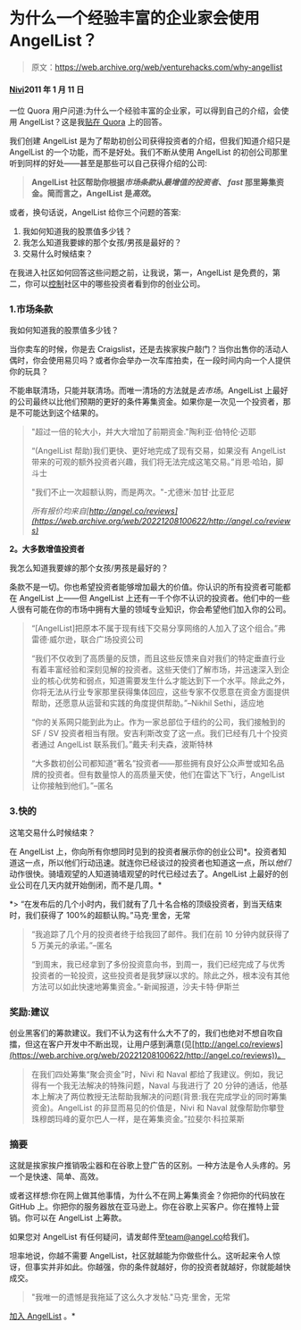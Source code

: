 # 为什么一个经验丰富的企业家会使用 AngelList？

> 原文：<https://web.archive.org/web/venturehacks.com/why-angellist>

#### [Nivi](/web/20221208100622/https://venturehacks.com/about)2011 年 1 月 11 日

一位 Quora 用户问道:为什么一个经验丰富的企业家，可以得到自己的介绍，会使用 AngelList？这是我[贴在 Quora](https://web.archive.org/web/20221208100622/http://www.quora.com/Why-would-a-seasoned-entrepreneur-use-AngelList) 上的回答。

我们创建 AngelList 是为了帮助初创公司获得投资者的介绍，但我们知道介绍只是 AngelList 的一个功能，而不是好处。我们不断从使用 AngelList 的初创公司那里听到同样的好处——甚至是那些可以自己获得介绍的公司:

> **AngelList 社区帮助你根据*市场条款*从*最增值的投资者*、 *fast* 那里筹集资金。简而言之，AngelList 是*高效*。**

或者，换句话说，AngelList 给你三个问题的答案:

1.  我如何知道我的股票值多少钱？
2.  我怎么知道我要嫁的那个女孩/男孩是最好的？
3.  交易什么时候结束？

在我进入社区如何回答这些问题之前，让我说，第一，AngelList 是免费的，第二，你可以[控制](https://web.archive.org/web/20221208100622/http://venturehacks.com/articles/angel-picker)社区中的哪些投资者看到你的创业公司。

### 1.市场条款

我如何知道我的股票值多少钱？

当你卖车的时候，你是去 Craigslist，还是去挨家挨户敲门？当你出售你的活动人偶时，你会使用易贝吗？或者你会举办一次车库拍卖，在一段时间内向一个人提供你的玩具？

不能串联清场，只能并联清场。而唯一清场的方法就是*去市场*。AngelList 上最好的公司最终以比他们预期的更好的条件筹集资金。如果你是一次见一个投资者，那是不可能达到这个结果的。

> "超过一倍的轮大小，并大大增加了前期资金."陶利亚·伯特伦·迈耶
> 
> “(AngelList 帮助)我们更快、更好地完成了现有交易，如果没有 AngelList 带来的可观的额外投资者兴趣，我们将无法完成这笔交易。”肖恩·哈珀，脚斗士
> 
> "我们不止一次超额认购，而是两次。"-尤德米·加甘·比亚尼
> 
> *所有报价均来自[http://angel.co/reviews](https://web.archive.org/web/20221208100622/http://angel.co/reviews)*

**2。大多数增值投资者**

我怎么知道我要嫁的那个女孩/男孩是最好的？

条款不是一切。你也希望投资者能够增加最大的价值。你认识的所有投资者可能都在 AngelList 上——但 AngelList 上还有一千个你不认识的投资者。他们中的一些人很有可能在你的市场中拥有大量的领域专业知识，你会希望他们加入你的公司。

> “[AngelList]把原本不属于现有线下交易分享网络的人加入了这个组合。”弗雷德·威尔逊，联合广场投资公司
> 
> “我们不仅收到了高质量的反馈，而且这些反馈来自对我们的特定垂直行业有着丰富经验和深刻见解的投资者。这些天使们了解市场，并迅速深入到企业的核心优势和弱点，知道需要发生什么才能达到下一个水平。除此之外，你将无法从行业专家那里获得集体回应，这些专家不仅愿意在资金方面提供帮助，还愿意从运营和实践的角度提供帮助。”–Nikhil Sethi，适应地
> 
> “你的关系网只能到此为止。作为一家总部位于纽约的公司，我们接触到的 SF / SV 投资者相当有限。安吉利斯改变了这一点。我们已经有几十个投资者通过 AngelList 联系我们。”戴夫·利夫森，波斯特林
> 
> “大多数初创公司都知道“著名”投资者——那些拥有良好公众声誉或知名品牌的投资者。但有数量惊人的高质量天使，他们在雷达下飞行，AngelList 让你接触到他们。”–匿名

### 3.快的

这笔交易什么时候结束？

在 AngelList 上，你向所有你想同时见到的投资者展示你的创业公司*。投资者知道这一点，所以他们行动迅速。就连你已经谈过的投资者也知道这一点，所以*他们*动作很快。骑墙观望的人知道骑墙观望的时代已经过去了。AngelList 上最好的创业公司在几天内就开始倒闭，而不是几周。*

 *> “在发布后的几个小时内，我们就有了几十名合格的顶级投资者，到当天结束时，我们获得了 100%的超额认购。”马克·里舍，无常
> 
> “我追踪了几个月的投资者终于给我回了邮件。我们在前 10 分钟内就获得了 5 万美元的承诺。”–匿名
> 
> “到周末，我已经拿到了多份投资意向书，到周一，我们已经完成了与优秀投资者的一轮投资，这些投资者是我梦寐以求的。除此之外，根本没有其他方法可以如此快速地筹集资金。”-新闻报道，沙夫卡特·伊斯兰

### 奖励:建议

创业黑客们的筹款建议。我们不认为这有什么大不了的，我们也绝对不想自吹自擂，但这在客户开发中不断出现，让用户感到满意(见[http://angel.co/reviews](https://web.archive.org/web/20221208100622/http://angel.co/reviews))。

> 在我们四处筹集“聚会资金”时，Nivi 和 Naval 都给了我建议。例如，我记得有一个我无法解决的特殊问题，Naval 与我进行了 20 分钟的通话，他基本上解决了两位教授无法帮助我解决的问题(背景:我在完成学业的同时筹集资金)。AngelList 的非显而易见的价值是，Nivi 和 Naval 就像帮助你攀登珠穆朗玛峰的夏尔巴人一样，是在筹集资金。”拉斐尔·科拉莱斯

### 摘要

这就是挨家挨户推销吸尘器和在谷歌上登广告的区别。一种方法是令人头疼的。另一个是快速、简单、高效。

或者这样想:你在网上做其他事情，为什么不在网上筹集资金？你把你的代码放在 GitHub 上。你把你的服务器放在亚马逊上。你在谷歌上买客户。你在推特上营销。你可以在 AngelList 上筹款。

如果您对 AngelList 有任何疑问，请发邮件至[team@angel.co](https://web.archive.org/web/20221208100622/mailto:team@angel.co)给我们。

坦率地说，你越不需要 AngelList，社区就越能为你做些什么。这听起来令人惊讶，但事实并非如此。你越强，你的条件就越好，你的投资者就越好，你就能越快成交。

> "我唯一的遗憾是我拖延了这么久才发帖."马克·里舍，无常

[加入 AngelList](https://web.archive.org/web/20221208100622/http://angel.co/intro) 。*